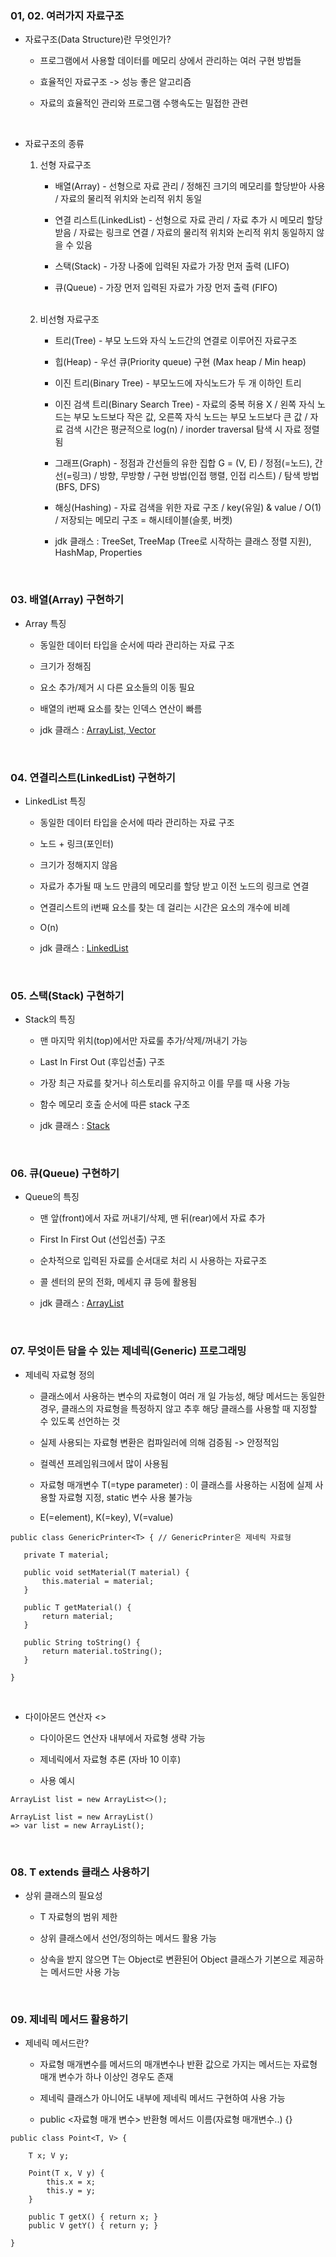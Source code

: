 <h3>01, 02. 여러가지 자료구조</h3>

* 자료구조(Data Structure)란 무엇인가?

  * 프로그램에서 사용할 데이터를 메모리 상에서 관리하는 여러 구현 방법들

  * 효율적인 자료구조 -> 성능 좋은 알고리즘

  * 자료의 효율적인 관리와 프로그램 수행속도는 밀접한 관련

<br>

* 자료구조의 종류

  1) 선형 자료구조
     * 배열(Array) - 선형으로 자료 관리 / 정해진 크기의 메모리를 할당받아 사용 / 자료의 물리적 위치와 논리적 위치 동일
    
     * 연결 리스트(LinkedList) - 선형으로 자료 관리 / 자료 추가 시 메모리 할당받음 / 자료는 링크로 연결 / 자료의 물리적 위치와 논리적 위치 동일하지 않을 수 있음

     * 스택(Stack) - 가장 나중에 입력된 자료가 가장 먼저 출력 (LIFO)

     * 큐(Queue) - 가장 먼저 입력된 자료가 가장 먼저 출력 (FIFO)

  <br>
  
  2) 비선형 자료구조
      * 트리(Tree) - 부모 노드와 자식 노드간의 연결로 이루어진 자료구조

      * 힙(Heap) - 우선 큐(Priority queue) 구현 (Max heap / Min heap)

      * 이진 트리(Binary Tree) - 부모노드에 자식노드가 두 개 이하인 트리

      * 이진 검색 트리(Binary Search Tree) - 자료의 중복 허용 X / 왼쪽 자식 노드는 부모 노드보다 작은 값, 오른쪽 자식 노드는 부모 노드보다 큰 값 / 자료 검색 시간은 평균적으로 log(n) / inorder traversal 탐색 시 자료 정렬됨

      * 그래프(Graph) - 정점과 간선들의 유한 집합 G = (V, E) / 정점(=노드), 간선(=링크) / 방향, 무방향 / 구현 방법(인접 행렬, 인접 리스트) / 탐색 방법(BFS, DFS)

      * 해싱(Hashing) - 자료 검색을 위한 자료 구조 / key(유일) & value / O(1) / 저장되는 메모리 구조 = 해시테이블(슬롯, 버켓)

      * jdk 클래스 : TreeSet, TreeMap (Tree로 시작하는 클래스 정렬 지원), HashMap, Properties

<br>

<h3>03. 배열(Array) 구현하기</h3>

* Array 특징

    * 동일한 데이터 타입을 순서에 따라 관리하는 자료 구조

    * 크기가 정해짐
  
    * 요소 추가/제거 시 다른 요소들의 이동 필요
    
    * 배열의 i번째 요소를 찾는 인덱스 연산이 빠름
    
    * jdk 클래스 : <u>ArrayList, Vector</u>

<br>

<h3>04. 연결리스트(LinkedList) 구현하기</h3>

* LinkedList 특징

    * 동일한 데이터 타입을 순서에 따라 관리하는 자료 구조

    * 노드 + 링크(포인터)

    * 크기가 정해지지 않음

    * 자료가 추가될 때 노드 만큼의 메모리를 할당 받고 이전 노드의 링크로 연결
  
    * 연결리스트의 i번째 요소를 찾는 데 걸리는 시간은 요소의 개수에 비례
    
    * O(n)

    * jdk 클래스 : <u>LinkedList</u>

<br>

<h3>05. 스택(Stack) 구현하기</h3>

* Stack의 특징

    * 맨 마지막 위치(top)에서만 자료룰 추가/삭제/꺼내기 가능

    * Last In First Out (후입선출) 구조

    * 가장 최근 자료를 찾거나 히스토리를 유지하고 이를 무를 때 사용 가능

    * 함수 메모리 호출 순서에 따른 stack 구조

    * jdk 클래스 : <u>Stack</u>

<br>

<h3>06. 큐(Queue) 구현하기</h3>

* Queue의 특징

    * 맨 앞(front)에서 자료 꺼내기/삭제, 맨 뒤(rear)에서 자료 추가

    * First In First Out (선입선출) 구조
    
    * 순차적으로 입력된 자료를 순서대로 처리 시 사용하는 자료구조

    * 콜 센터의 문의 전화, 메세지 큐 등에 활용됨

    * jdk 클래스 : <u>ArrayList</u>

<br>

<h3>07. 무엇이든 담을 수 있는 제네릭(Generic) 프로그래밍</h3>

* 제네릭 자료형 정의

    * 클래스에서 사용하는 변수의 자료형이 여러 개 일 가능성, 해당 메서드는 동일한 경우, 클래스의 자료형을 특정하지 않고 추후 해당 클래스를 사용할 때 지정할 수 있도록 선언하는 것

    * 실제 사용되는 자료형 변환은 컴파일러에 의해 검증됨 -> 안정적임

    * 컬렉션 프레임워크에서 많이 사용됨

    * 자료형 매개변수 T(=type parameter) : 이 클래스를 사용하는 시점에 실제 사용할 자료형 지정, static 변수 사용 불가능

    * E(=element), K(=key), V(=value)


 ```
public class GenericPrinter<T> { // GenericPrinter은 제네릭 자료형
    
    private T material;
    
    public void setMaterial(T material) { 
        this.material = material;
    }
    
    public T getMaterial() {
        return material;
    }
    
    public String toString() {
        return material.toString();
    }
    
}
 ```

<br>

* 다이아몬드 연산자 <>

    * 다이아몬드 연산자 내부에서 자료형 생략 가능

    * 제네릭에서 자료형 추론 (자바 10 이후)
    
    * 사용 예시

```
ArrayList list = new ArrayList<>();

ArrayList list = new ArrayList()
=> var list = new ArrayList();
```

<br>


<h3>08. T extends 클래스 사용하기</h3>

* 상위 클래스의 필요성

    * T 자료형의 범위 제한

    * 상위 클래스에서 선언/정의하는 메서드 활용 가능

    * 상속을 받지 않으면 T는 Object로 변환된어 Object 클래스가 기본으로 제공하는 메서드만 사용 가능

<br>

<h3>09. 제네릭 메서드 활용하기</h3>

* 제네릭 메서드란?
    
    * 자료형 매개변수를 메서드의 매개변수나 반환 값으로 가지는 메서드는 자료형 매개 변수가 하나 이상인 경우도 존재
    
    * 제네릭 클래스가 아니어도 내부에 제네릭 메서드 구현하여 사용 가능

    * public <자료형 매개 변수> 반환형 메서드 이름(자료형 매개변수..) {}

```
public class Point<T, V> {

    T x; V y;
    
    Point(T x, V y) {
        this.x = x;
        this.y = y;
    }
    
    public T getX() { return x; }
    public V getY() { return y; }
    
}
```

<br>